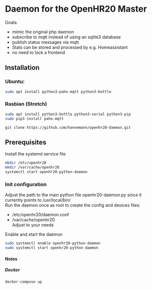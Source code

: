 # Daemon for the OpenHR20 Master

Goals:
* mimic the original php daemon
* subscribe to mqtt instead of using an sqlite3 database
* publish status messages via mqtt
* Stats can be stored and processed by e.g. Homeassistant
* no need to lock a frontend

## Installation
### Ubuntu:
```bash
sudo apt install python3-paho-mqtt python3-bottle
```
### Rasbian (Stretch)
```bash
sudo apt install python3-bottle python3-serial python3-pip
sudo pip3 install paho-mqtt
```
```
git clone https://github.com/hannemann/openhr20-daemon.git
```
## Prerequisites

Install the systemd service file
```bash
mkdir /etc/openhr20
mkdir /var/cache/openhr20
systemctl start openhr20-python-daemon
```
### Init configuration
Adjust the path to the main python file openhr20-daemon.py since it currently points to /usr/local/bin/  
Run the daemon once as root to create the config and devices files:
* /etc/openhr20/daemon.conf
* /var/cache/openhr20  
Adjust to your needs

Enable and start the daemon
```bash
sudo systemctl enable openhr20-python-daemon
sudo systemctl start openhr20-python-daemon
```

#### Notes

##### Docker
```
docker-compose up
```